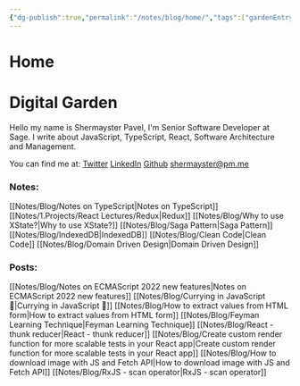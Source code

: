 ```yaml
---
{"dg-publish":true,"permalink":"/notes/blog/home/","tags":["gardenEntry"]}
---
```


# Home
# Digital Garden 
Hello my name is Shermayster Pavel, I'm Senior Software Developer at Sage. I write about JavaScript, TypeScript, React, Software Architecture and Management.

You can find me at: 
[Twitter](https://twitter.com/ShermPavel)
[LinkedIn](https://www.linkedin.com/in/shermpavel)
[Github](https://github.com/Shermayster)
shermayster@pm.me


### Notes: 
[[Notes/Blog/Notes on TypeScript\|Notes on TypeScript]]
[[Notes/1.Projects/React Lectures/Redux\|Redux]]
[[Notes/Blog/Why to use XState?\|Why to use XState?]]
[[Notes/Blog/Saga Pattern\|Saga Pattern]]
[[Notes/Blog/IndexedDB\|IndexedDB]]
[[Notes/Blog/Clean Code\|Clean Code]]
[[Notes/Blog/Domain Driven Design\|Domain Driven Design]]

### Posts:
[[Notes/Blog/Notes on ECMAScript 2022 new features\|Notes on ECMAScript 2022 new features]]
[[Notes/Blog/Currying in JavaScript 🍛\|Currying in JavaScript 🍛]]
[[Notes/Blog/How to extract values from HTML form\|How to extract values from HTML form]]
[[Notes/Blog/Feyman Learning Technique\|Feyman Learning Technique]]
[[Notes/Blog/React - thunk reducer\|React - thunk reducer]]
[[Notes/Blog/Create custom render function for more scalable tests in your React app\|Create custom render function for more scalable tests in your React app]]
[[Notes/Blog/How to download image with JS and Fetch API\|How to download image with JS and Fetch API]]
[[Notes/Blog/RxJS - scan operator\|RxJS - scan operator]]



